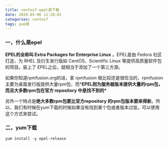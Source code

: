 ```yaml
---
title: centos7-epel源下载
date: 2020-05-06 11:20:01
categories: centos7
tags: yum源
---
```




### 一，什么是epel

**EPEL的全称叫 Extra Packages for Enterprise Linux** 。EPEL是由 Fedora 社区打造，为 RHEL 及衍生发行版如 CentOS、Scientific Linux 等提供高质量软件包的项目。装上了 EPEL之后，就相当于添加了一个第三方源。

如果你知道rpmfusion.org的话，拿 rpmfusion 做比较还是很恰当的，rpmfusion 主要为桌面发行版提供大量rpm包，而***EPEL则为服务器版本提供大量的rpm包，而且大多数rpm包在官方 repository 中是找不到的\***

另外一个特点是**绝大多数rpm包要比官方repository 的rpm包版本要来得新**。所以，我们有时候在yum下载的时候如果没有找到某个包或者版本过低，可以使用这个方式来尝试。



### 二，yum下载

~~~
yum install -y epel-release
~~~

